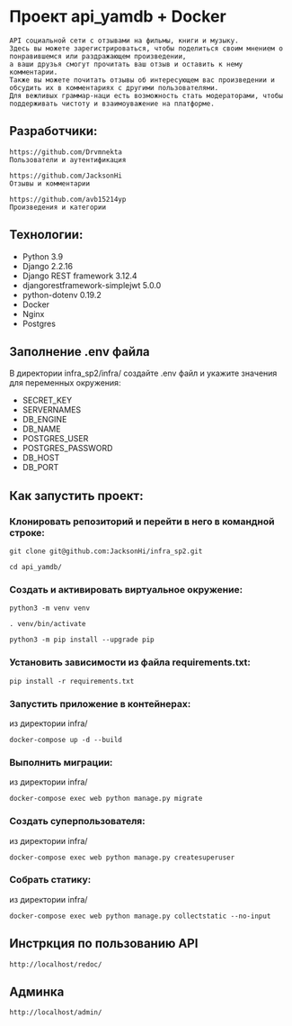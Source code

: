 # Проект api_yamdb + Docker

```
API социальной сети с отзывами на фильмы, книги и музыку.
Здесь вы можете зарегистрироваться, чтобы поделиться своим мнением о понравившемся или раздражающем произведении,
а ваши друзья смогут прочитать ваш отзыв и оставить к нему комментарии.
Также вы можете почитать отзывы об интересующем вас произведении и обсудить их в комментариях с другими пользователями.
Для вежливых граммар-наци есть возможность стать модераторами, чтобы поддерживать чистоту и взаимоуважение на платформе.
```

## Разработчики:

```
https://github.com/Drvmnekta
Пользователи и аутентификация
```

```
https://github.com/JacksonHi
Отзывы и комментарии
```

```
https://github.com/avb15214yp
Произведения и категории
```

## Технологии:
- Python 3.9
- Django 2.2.16
- Django REST framework 3.12.4
- djangorestframework-simplejwt 5.0.0
- python-dotenv 0.19.2
- Docker
- Nginx
- Postgres


## Заполнение .env файла
В директории infra_sp2/infra/ создайте .env файл и укажите значения для переменных окружения:

- SECRET_KEY
- SERVERNAMES
- DB_ENGINE
- DB_NAME
- POSTGRES_USER
- POSTGRES_PASSWORD
- DB_HOST
- DB_PORT


## Как запустить проект:

### Клонировать репозиторий и перейти в него в командной строке:

```
git clone git@github.com:JacksonHi/infra_sp2.git
```

```
cd api_yamdb/
```

### Cоздать и активировать виртуальное окружение:

```
python3 -m venv venv 
```

```
. venv/bin/activate
```

```
python3 -m pip install --upgrade pip
```

### Установить зависимости из файла requirements.txt:

```
pip install -r requirements.txt
```

### Запустить приложение в контейнерах:
из директории infra/

```
docker-compose up -d --build
```

### Выполнить миграции:
из директории infra/

```
docker-compose exec web python manage.py migrate
```

### Создать суперпользователя:
из директории infra/

```
docker-compose exec web python manage.py createsuperuser
```

### Собрать статику:
из директории infra/

```
docker-compose exec web python manage.py collectstatic --no-input
```

## Инстркция по пользованию API

```
http://localhost/redoc/
```

## Админка

```
http://localhost/admin/
```